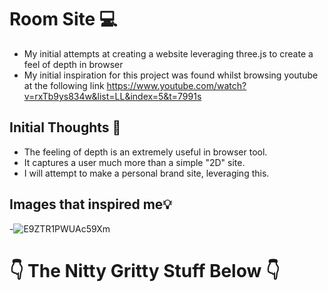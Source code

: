 # Room Site 💻 
- My initial attempts at creating a website leveraging three.js to create a feel of depth in browser
- My initial inspiration for this project was found whilst browsing youtube at the following link https://www.youtube.com/watch?v=rxTb9ys834w&list=LL&index=5&t=7991s

## Initial Thoughts 💭 
- The feeling of depth is an extremely useful in browser tool.
- It captures a user much more than a simple "2D" site.
- I will attempt to make a personal brand site, leveraging this.

## Images that inspired me💡
-![E9ZTR1PWUAc59Xm](https://user-images.githubusercontent.com/14115034/201542487-06bf959a-7512-49b1-bb14-8e47ea14b82f.jpeg)



# 👇  The Nitty Gritty Stuff Below 👇 

